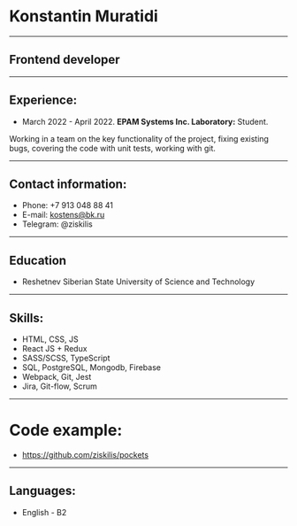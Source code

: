 # Konstantin Muratidi
***
## Frontend developer 
***
## Experience:
*  March 2022 - April 2022. **EPAM Systems Inc. Laboratory:** Student.

Working in a team on the key functionality of the project, fixing existing bugs, covering the code with unit tests, working with git.
***
## Contact information:
* Phone: +7 913 048 88 41
* E-mail: kostens@bk.ru
* Telegram: @ziskilis
*** 
## Education
* Reshetnev Siberian State University of Science and Technology
***
## Skills:

* HTML, CSS, JS
* React JS + Redux
* SASS/SCSS, TypeScript
* SQL, PostgreSQL, Mongodb, Firebase
* Webpack, Git, Jest
* Jira, Git-flow, Scrum

***
# Code example:
* https://github.com/ziskilis/pockets
***
## Languages:
* English - B2
